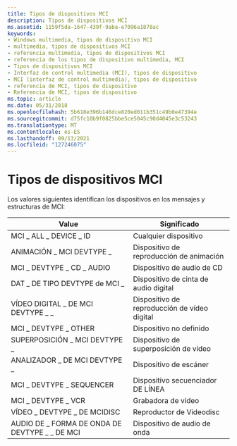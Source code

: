 ```yaml
---
title: Tipos de dispositivos MCI
description: Tipos de dispositivos MCI
ms.assetid: 1159f5da-1647-439f-9aba-e7096a1878ac
keywords:
- Windows multimedia, tipos de dispositivo MCI
- multimedia, tipos de dispositivos MCI
- referencia multimedia, tipos de dispositivos MCI
- referencia de los tipos de dispositivo multimedia, MCI
- Tipos de dispositivos MCI
- Interfaz de control multimedia (MCI), tipos de dispositivo
- MCI (interfaz de control multimedia), tipos de dispositivo
- referencia de MCI, tipos de dispositivo
- Referencia de MCI, tipos de dispositivo
ms.topic: article
ms.date: 05/31/2018
ms.openlocfilehash: 5b618e396b146dce820ed011b351c49b0e47394e
ms.sourcegitcommit: d75fc10b9f0825bbe5ce5045c90d4045e3c53243
ms.translationtype: MT
ms.contentlocale: es-ES
ms.lasthandoff: 09/13/2021
ms.locfileid: "127246075"
---
```

# <a name="mci-device-types"></a>Tipos de dispositivos MCI

Los valores siguientes identifican los dispositivos en los mensajes y estructuras de MCI:



| Value                         | Significado                       |
|-------------------------------|-------------------------------|
| MCI \_ ALL \_ DEVICE \_ ID          | Cualquier dispositivo                    |
| ANIMACIÓN \_ MCI DEVTYPE \_       | Dispositivo de reproducción de animación     |
| MCI \_ DEVTYPE \_ CD \_ AUDIO       | Dispositivo de audio de CD               |
| DAT \_ DE TIPO DEVTYPE de MCI \_             | Dispositivo de cinta de audio digital     |
| VÍDEO DIGITAL \_ DE MCI DEVTYPE \_ \_  | Dispositivo de reproducción de vídeo digital |
| MCI \_ DEVTYPE \_ OTHER           | Dispositivo no definido              |
| SUPERPOSICIÓN \_ MCI DEVTYPE \_         | Dispositivo de superposición de vídeo          |
| ANALIZADOR \_ DE MCI DEVTYPE \_         | Dispositivo de escáner                |
| MCI \_ DEVTYPE \_ SEQUENCER       | Dispositivo secuenciador DE LÍNEA         |
| MCI \_ DEVTYPE \_ VCR             | Grabadora de vídeo       |
| VÍDEO \_ DEVTYPE \_ DE MCIDISC       | Reproductor de Videodisc              |
| AUDIO DE \_ FORMA DE ONDA DE DEVTYPE \_ \_ DE MCI | Dispositivo de audio de onda         |



 

 

 




